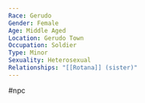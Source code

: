 ```yaml
---
Race: Gerudo
Gender: Female
Age: Middle Aged
Location: Gerudo Town
Occupation: Soldier
Type: Minor
Sexuality: Heterosexual
Relationships: "[[Rotana]] (sister)"
---
```

#npc 

